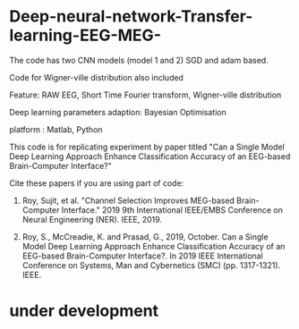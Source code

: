 # Deep-neural-network-Transfer-learning-EEG-MEG-

The code has two CNN models  (model 1 and 2) SGD and adam based.

Code for Wigner-ville distribution also included


Feature: RAW EEG, Short Time Fourier transform, Wigner-ville distribution


Deep learning parameters adaption: Bayesian Optimisation

platform : Matlab, Python

This code is for replicating experiment by paper titled "Can a Single Model Deep Learning Approach Enhance Classification Accuracy of an EEG-based Brain-Computer Interface?"

Cite these papers if you are using part of code:
1. Roy, Sujit, et al. "Channel Selection Improves MEG-based Brain-Computer Interface." 2019 9th International IEEE/EMBS Conference on Neural Engineering (NER). IEEE, 2019.

2. Roy, S., McCreadie, K. and Prasad, G., 2019, October. Can a Single Model Deep Learning Approach Enhance Classification Accuracy of an EEG-based Brain-Computer Interface?. In 2019 IEEE International Conference on Systems, Man and Cybernetics (SMC) (pp. 1317-1321). IEEE.

# under development
